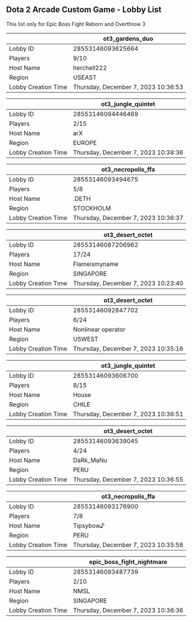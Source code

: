 ## Dota 2 Arcade Custom Game - Lobby List

This list only for Epic Boss Fight Reborn and Overthrow 3

|  | ot3_gardens_duo |
| ------ | ------ |
| Lobby ID | 28553146093625664 |
| Players | 9/10 |
| Host Name | herchell222 |
| Region | USEAST |
| Lobby Creation Time | Thursday, December 7, 2023 10:36:53 |


|  | ot3_jungle_quintet |
| ------ | ------ |
| Lobby ID | 28553146094446469 |
| Players | 2/15 |
| Host Name | arX |
| Region | EUROPE |
| Lobby Creation Time | Thursday, December 7, 2023 10:38:36 |


|  | ot3_necropolis_ffa |
| ------ | ------ |
| Lobby ID | 28553146093494675 |
| Players | 5/8 |
| Host Name | .DETH |
| Region | STOCKHOLM |
| Lobby Creation Time | Thursday, December 7, 2023 10:36:37 |


|  | ot3_desert_octet |
| ------ | ------ |
| Lobby ID | 28553146087206962 |
| Players | 17/24 |
| Host Name | Flameismyname |
| Region | SINGAPORE |
| Lobby Creation Time | Thursday, December 7, 2023 10:23:40 |


|  | ot3_desert_octet |
| ------ | ------ |
| Lobby ID | 28553146092847702 |
| Players | 6/24 |
| Host Name | Nonlinear operator |
| Region | USWEST |
| Lobby Creation Time | Thursday, December 7, 2023 10:35:16 |


|  | ot3_jungle_quintet |
| ------ | ------ |
| Lobby ID | 28553146093606700 |
| Players | 8/15 |
| Host Name | House |
| Region | CHILE |
| Lobby Creation Time | Thursday, December 7, 2023 10:36:51 |


|  | ot3_desert_octet |
| ------ | ------ |
| Lobby ID | 28553146093639045 |
| Players | 4/24 |
| Host Name | DaRk_MaNu |
| Region | PERU |
| Lobby Creation Time | Thursday, December 7, 2023 10:36:55 |


|  | ot3_necropolis_ffa |
| ------ | ------ |
| Lobby ID | 28553146093176900 |
| Players | 7/8 |
| Host Name | Tipsybow♪ |
| Region | PERU |
| Lobby Creation Time | Thursday, December 7, 2023 10:35:58 |


|  | epic_boss_fight_nightmare |
| ------ | ------ |
| Lobby ID | 28553146093487739 |
| Players | 2/10 |
| Host Name | NMSL |
| Region | SINGAPORE |
| Lobby Creation Time | Thursday, December 7, 2023 10:36:36 |


